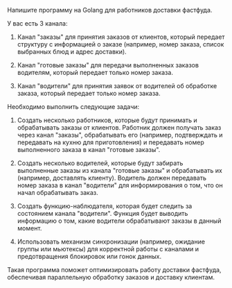 Напишите программу на Golang для работников доставки фастфуда.

У вас есть 3 канала:

1. Канал "заказы" для принятия заказов от клиентов, который передает структуру с информацией о заказе (например, номер заказа, список выбранных блюд и адрес доставки).

2. Канал "готовые заказы" для передачи выполненных заказов водителям, который передает только номер заказа.

3. Канал "водители" для принятия заявок от водителей об обработке заказа, который передает только номер заказа.

Необходимо выполнить следующие задачи:

1. Создать несколько работников, которые будут принимать и обрабатывать заказы от клиентов. Работник должен получать заказ через канал "заказы", обрабатывать его (например, подтверждать и передавать на кухню для приготовления) и передавать номер выполненного заказа в канал "готовые заказы".

2. Создать несколько водителей, которые будут забирать выполненные заказы из канала "готовые заказы" и обрабатывать их (например, доставлять клиенту). Водитель должен передавать номер заказа в канал "водители" для информирования о том, что он начал обрабатывать заказ.

3. Создать функцию-наблюдателя, которая будет следить за состоянием канала "водители". Функция будет выводить информацию о том, какие водители обрабатывают заказы в данный момент.

4. Использовать механизм синхронизации (например, ожидание группы или мьютексы) для корректной работы с каналами и предотвращения блокировок или гонок данных.

Такая программа поможет оптимизировать работу доставки фастфуда, обеспечивая параллельную обработку заказов и доставку клиентам.